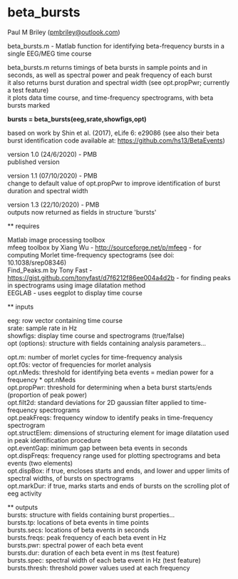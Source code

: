 # beta_bursts
Paul M Briley (pmbriley@outlook.com)  
  
beta_bursts.m - Matlab function for identifying beta-frequency bursts in a single EEG/MEG time course   
  
beta_bursts.m returns timings of beta bursts in sample points and in seconds, as well as spectral power and peak frequency of each burst  
it also returns burst duration and spectral width (see opt.propPwr; currently a test feature)  
it plots data time course, and time-frequency spectrograms, with beta bursts marked  
  
**bursts = beta_bursts(eeg,srate,showfigs,opt)**
  
based on work by Shin et al. (2017), eLife 6: e29086 (see also their beta burst identification code available at: https://github.com/hs13/BetaEvents)  

version 1.0 (24/6/2020) - PMB  
published version  

version 1.1 (07/10/2020) - PMB  
change to default value of opt.propPwr to improve identification of burst duration and spectral width  
  
version 1.3 (22/10/2020) - PMB  
outputs now returned as fields in structure 'bursts'  

** requires  

Matlab image processing toolbox  
mfeeg toolbox by Xiang Wu - http://sourceforge.net/p/mfeeg - for computing Morlet time-frequency spectograms (see doi: 10.1038/srep08346)  
Find_Peaks.m by Tony Fast - https://gist.github.com/tonyfast/d7f6212f86ee004a4d2b - for finding peaks in spectrograms using image dilatation method  
EEGLAB - uses eegplot to display time course  

** inputs  

eeg: row vector containing time course   
srate: sample rate in Hz  
showfigs: display time course and spectrograms (true/false)   
opt (options): structure with fields containing analysis parameters...  

opt.m: number of morlet cycles for time-frequency analysis  
opt.f0s: vector of frequencies for morlet analysis  
opt.nMeds: threshold for identifying beta events = median power for a frequency * opt.nMeds  
opt.propPwr: threshold for determining when a beta burst starts/ends (proportion of peak power)  
opt.filt2d: standard deviations for 2D gaussian filter applied to time-frequency spectrograms  
opt.peakFreqs: frequency window to identify peaks in time-frequency spectrogram  
opt.structElem: dimensions of structuring element for image dilatation used in peak identification procedure  
opt.eventGap: minimum gap between beta events in seconds  
opt.dispFreqs: frequency range used for plotting spectrograms and beta events (two elements)  
opt.dispBox: if true, encloses starts and ends, and lower and upper limits of spectral widths, of bursts on spectrograms  
opt.markDur: if true, marks starts and ends of bursts on the scrolling plot of eeg activity  

** outputs  
bursts: structure with fields containing burst properties...  
bursts.tp: locations of beta events in time points  
bursts.secs: locations of beta events in seconds  
bursts.freqs: peak frequency of each beta event in Hz  
bursts.pwr: spectral power of each beta event  
bursts.dur: duration of each beta event in ms (test feature)  
bursts.spec: spectral width of each beta event in Hz (test feature)  
bursts.thresh: threshold power values used at each frequency  
